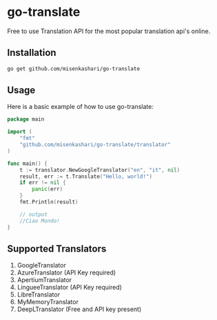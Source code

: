 # go-translate

Free to use Translation API for the most popular translation api's online.

## Installation

```bash
go get github.com/misenkashari/go-translate
```

## Usage

Here is a basic example of how to use go-translate:

```go
package main

import (
    "fmt"
    "github.com/misenkashari/go-translate/translator"
)

func main() {
    t := translator.NewGoogleTranslator("en", "it", nil)
    result, err := t.Translate("Hello, world!")
    if err != nil {
        panic(err)
    }
    fmt.Println(result)

    // output
    //Ciao Mondo!
}
```

## Supported Translators

1. GoogleTranslator
2. AzureTranslator (API Key required)
3. ApertiumTranslator
4. LingueeTranslator (API Key required)
5. LibreTranslator
6. MyMemoryTranslator
7. DeepLTranslator (Free and API key present)
